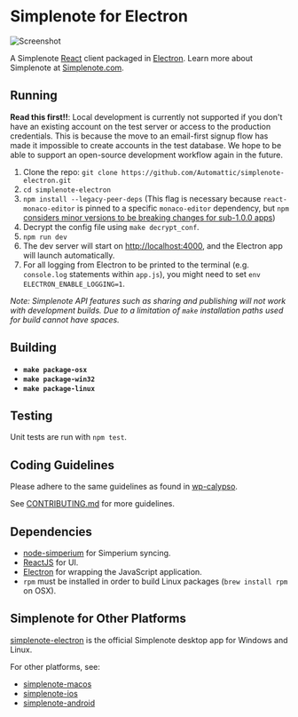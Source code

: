 # Simplenote for Electron

![Screenshot](https://en-blog.files.wordpress.com/2018/09/screenshot-1.png)

A Simplenote [React](https://reactjs.org/) client packaged in [Electron](https://electronjs.org/). Learn more about Simplenote at [Simplenote.com](https://simplenote.com).

## Running

**Read this first!!**: Local development is currently not supported if you don't have an existing account on the test server or access to the production credentials. This is because the move to an email-first signup flow has made it impossible to create accounts in the test database. We hope to be able to support an open-source development workflow again in the future.

1. Clone the repo: `git clone https://github.com/Automattic/simplenote-electron.git`
2. `cd simplenote-electron`
3. `npm install --legacy-peer-deps` (This flag is necessary because `react-monaco-editor` is pinned to a specific `monaco-editor` dependency, but `npm` [considers minor versions to be breaking changes for sub-1.0.0 apps](https://stackoverflow.com/questions/62629878/why-doesnt-npm-upgrade-install-my-0-0-1-dep-with-a-dependency-on-0-0-0))
4. Decrypt the config file using `make decrypt_conf`.
5. `npm run dev`
6. The dev server will start on [http://localhost:4000](http://localhost:4000), and the Electron app will launch automatically.
7. For all logging from Electron to be printed to the terminal (e.g. `console.log` statements within `app.js`), you might need to set `env ELECTRON_ENABLE_LOGGING=1`.

_Note: Simplenote API features such as sharing and publishing will not work with development builds. Due to a limitation of `make` installation paths used for build cannot have spaces._

## Building

- **`make package-osx`**
- **`make package-win32`**
- **`make package-linux`**

## Testing

Unit tests are run with `npm test`.

## Coding Guidelines

Please adhere to the same guidelines as found in [wp-calypso](https://github.com/Automattic/wp-calypso/blob/master/docs/coding-guidelines.md).

See <a href="./CONTRIBUTING.md">CONTRIBUTING.md</a> for more guidelines.

## Dependencies

- [node-simperium](https://github.com/Simperium/node-simperium) for Simperium syncing.
- [ReactJS](https://reactjs.org/) for UI.
- [Electron](https://electronjs.org/) for wrapping the JavaScript application.
- `rpm` must be installed in order to build Linux packages (`brew install rpm` on OSX).

## Simplenote for Other Platforms

[simplenote-electron](https://github.com/Automattic/simplenote-electron) is the official Simplenote desktop app for Windows and Linux.

For other platforms, see:

- [simplenote-macos](https://github.com/Automattic/simplenote-macos)
- [simplenote-ios](https://github.com/Automattic/simplenote-ios)
- [simplenote-android](https://github.com/Automattic/simplenote-android)
